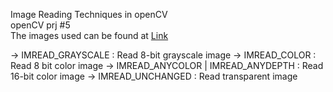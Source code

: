 Image Reading Techniques in openCV<br>
openCV prj #5<br>
The images used can be found at [Link](https://github.com/Sidhved/MyMachineGotEyes/blob/main/Image%20Reading%20Techniques%20in%20openCV/JnA.jpg)

-> IMREAD_GRAYSCALE : Read 8-bit grayscale image
-> IMREAD_COLOR : Read 8 bit color image
-> IMREAD_ANYCOLOR | IMREAD_ANYDEPTH : Read 16-bit color image
-> IMREAD_UNCHANGED : Read transparent image
